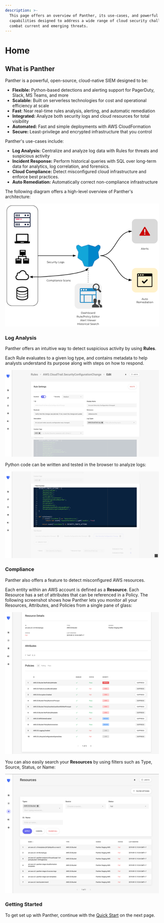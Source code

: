 ```yaml
---
description: >-
  This page offers an overview of Panther, its use-cases, and powerful
  capabilities designed to address a wide range of cloud security challenges and
  combat current and emerging threats.
---
```


# Home

## What is Panther

Panther is a powerful, open-source, cloud-native SIEM designed to be:

- **Flexible:** Python-based detections and alerting support for PagerDuty, Slack, MS Teams, and more
- **Scalable:** Built on serverless technologies for cost and operational efficiency at scale
- **Fast**: Near real-time rules analysis, alerting, and automatic remediation
- **Integrated:** Analyze both security logs and cloud resources for total visibility
- **Automated:** Fast and simple deployments with AWS CloudFormation
- **Secure:** Least-privilege and encrypted infrastructure that you control

Panther's use-cases include:

- **Log Analysis:** Centralize and analyze log data with Rules for threats and suspicious activity
- **Incident Response:** Perform historical queries with SQL over long-term data for analytics, log correlation, and forensics.
- **Cloud Compliance:** Detect misconfigured cloud infrastructure and enforce best practices.
- **Auto Remediation:** Automatically correct non-compliance infrastructure

The following diagram offers a high-level overview of Panther's architecture:

![High-Level Architecture](.gitbook/assets/docs_-basic-diagram.png)

### Log Analysis

Panther offers an intuitive way to detect suspicious activity by using **Rules**.

Each Rule evaluates to a given log type, and contains metadata to help analysts understand its purpose along with steps on how to respond.

![Rule Settings](.gitbook/assets/rule-example-1%20%281%29.png)

Python code can be written and tested in the browser to analyze logs:

![Rule Function Body](.gitbook/assets/rule-example-2%20%281%29.png)

### Compliance

Panther also offers a feature to detect misconfigured AWS resources.

Each entity within an AWS account is defined as a **Resource**. Each Resource has a set of attributes that can be referenced in a Policy. The following screenshot shows how Panther lets you monitor all your Resources, Attributes, and Policies from a single pane of glass:

![Resource Details](.gitbook/assets/resource-detail-policies-2019-09-12.png)

You can also easily search your **Resources** by using filters such as Type, Source, Status, or Name:

![Resource Search](.gitbook/assets/resource-search-2019-09-12.png)

### Getting Started

To get set up with Panther, continue with the [Quick Start](quick-start.md) on the next page.
